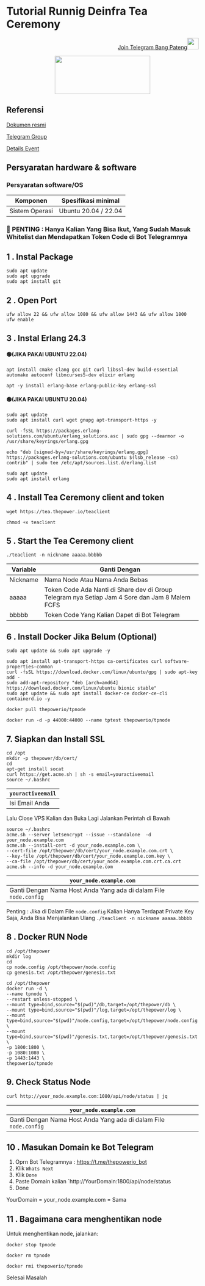 # Tutorial Runnig Deinfra Tea Ceremony

<p style="font-size:14px" align="right">
<a href="https://t.me/bangpateng_group" target="_blank">Join Telegram Bang Pateng<img src="https://user-images.githubusercontent.com/50621007/183283867-56b4d69f-bc6e-4939-b00a-72aa019d1aea.png" width="30"/></a>
</p>

<p align="center">
  <img height="100" width="250" src="https://user-images.githubusercontent.com/38981255/204129082-37e5e673-ff9d-485f-958a-602755cf9d1a.JPG">
</p>

## Referensi

[Dokumen resmi](https://doc.thepower.io/docs/Community/phase-1/testnet-flow/#step-3-install-erlang)

[Telegram Group](https://t.me/thepower_chat)

[Details Event](https://medium.com/the-power-official-blog/deinfra-testnet-purpose-phases-participant-requirements-b06df0a14210)

## Persyaratan hardware & software

### Persyaratan software/OS

| Komponen | Spesifikasi minimal |
|----------|---------------------|
|Sistem Operasi|Ubuntu 20.04 / 22.04|

### 🚨 PENTING : Hanya Kalian Yang Bisa Ikut, Yang Sudah Masuk Whitelist dan Mendapatkan Token Code di Bot Telegramnya

## 1 . Instal Package

```
sudo apt update
sudo apt upgrade
sudo apt install git
```

## 2 . Open Port

```
ufw allow 22 && ufw allow 1080 && ufw allow 1443 && ufw allow 1800
ufw enable
```

## 3 . Instal Erlang 24.3

#### 🟢(JIKA PAKAI UBUNTU 22.04)

```
apt install cmake clang gcc git curl libssl-dev build-essential automake autoconf libncurses5-dev elixir erlang
```
```
apt -y install erlang-base erlang-public-key erlang-ssl
```

#### 🟢(JIKA PAKAI UBUNTU 20.04)

```
sudo apt update
sudo apt install curl wget gnupg apt-transport-https -y
```
```
curl -fsSL https://packages.erlang-solutions.com/ubuntu/erlang_solutions.asc | sudo gpg --dearmor -o /usr/share/keyrings/erlang.gpg
```

```
echo "deb [signed-by=/usr/share/keyrings/erlang.gpg] https://packages.erlang-solutions.com/ubuntu $(lsb_release -cs) contrib" | sudo tee /etc/apt/sources.list.d/erlang.list
```

```
sudo apt update
sudo apt install erlang
```

## 4 . Install Tea Ceremony client and token

```
wget https://tea.thepower.io/teaclient
```
```
chmod +x teaclient
```

## 5 . Start the Tea Ceremony client

```
./teaclient -n nickname aaaaa.bbbbb
```

| Variable | Ganti Dengan |
|----------|---------------------|
|Nickname|Nama Node Atau Nama Anda Bebas|
|aaaaa|Token Code Ada Nanti di Share dev di Group Telegram nya Setiap Jam 4 Sore dan Jam 8 Malem FCFS|
|bbbbb|Token Code Yang Kalian Dapet di Bot Telegram|

## 6 . Install Docker Jika Belum (Optional)

```
sudo apt update && sudo apt upgrade -y
```
```
sudo apt install apt-transport-https ca-certificates curl software-properties-common
curl -fsSL https://download.docker.com/linux/ubuntu/gpg | sudo apt-key add -
sudo add-apt-repository "deb [arch=amd64] https://download.docker.com/linux/ubuntu bionic stable"
sudo apt update && sudo apt install docker-ce docker-ce-cli containerd.io -y
```

```
docker pull thepowerio/tpnode
```

```
docker run -d -p 44000:44000 --name tptest thepowerio/tpnode
```

## 7. Siapkan dan Install SSL

```
cd /opt
mkdir -p thepower/db/cert/
cd
apt-get install socat
curl https://get.acme.sh | sh -s email=youractiveemail
source ~/.bashrc
```

| `youractiveemail` |
|----------|
|Isi Email Anda|

Lalu Close VPS Kalian dan Buka Lagi Jalankan Perintah di Bawah

```
source ~/.bashrc
acme.sh --server letsencrypt --issue --standalone  -d your_node.example.com
acme.sh --install-cert -d your_node.example.com \
--cert-file /opt/thepower/db/cert/your_node.example.com.crt \
--key-file /opt/thepower/db/cert/your_node.example.com.key \
--ca-file /opt/thepower/db/cert/your_node.example.com.crt.ca.crt
acme.sh --info -d your_node.example.com
```

| `your_node.example.com` |
|----------|
|Ganti Dengan Nama Host Anda Yang ada di dalam File `node.config`|

Penting : Jika di Dalam File `node.config` Kalian Hanya Terdapat Private Key Saja, Anda Bisa Menjalankan Ulang `./teaclient -n nickname aaaaa.bbbbb`

## 8 . Docker RUN Node

```
cd /opt/thepower
mkdir log
cd
cp node.config /opt/thepower/node.config
cp genesis.txt /opt/thepower/genesis.txt
```

```
cd /opt/thepower
docker run -d \
--name tpnode \
--restart unless-stopped \
--mount type=bind,source="$(pwd)"/db,target=/opt/thepower/db \
--mount type=bind,source="$(pwd)"/log,target=/opt/thepower/log \
--mount type=bind,source="$(pwd)"/node.config,target=/opt/thepower/node.config \
--mount type=bind,source="$(pwd)"/genesis.txt,target=/opt/thepower/genesis.txt \
-p 1800:1800 \
-p 1080:1080 \
-p 1443:1443 \
thepowerio/tpnode
```

## 9.  Check Status Node

```
curl http://your_node.example.com:1080/api/node/status | jq
```

| `your_node.example.com` |
|----------|
|Ganti Dengan Nama Host Anda Yang ada di dalam File `node.config`|

## 10 . Masukan Domain ke Bot Telegram

1. Oprn Bot Telegramnya : https://t.me/thepowerio_bot
2. Klik `Whats Next`
3. Klik `Done`
4. Paste Domain kalian `http://YourDomain:1800/api/node/status
5. Done

YourDomain = your_node.example.com = Sama

## 11 . Bagaimana cara menghentikan node 
Untuk menghentikan node, jalankan:
```
docker stop tpnode
```
```
docker rm tpnode
```
```
docker rmi thepowerio/tpnode
```

Selesai Masalah

